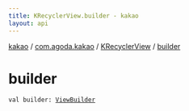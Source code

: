 ```yaml
---
title: KRecyclerView.builder - kakao
layout: api
---
```


<div class='api-docs-breadcrumbs'><a href="../../index.html">kakao</a> / <a href="../index.html">com.agoda.kakao</a> / <a href="index.html">KRecyclerView</a> / <a href=".">builder</a></div>

# builder

<div class="signature"><code><span class="keyword">val </span><span class="identifier">builder</span><span class="symbol">: </span><a href="../-view-builder/index.html"><span class="identifier">ViewBuilder</span></a></code></div>
